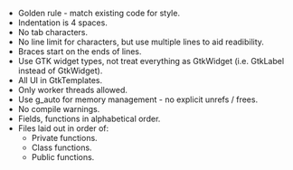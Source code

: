 - Golden rule - match existing code for style.
- Indentation is 4 spaces.
- No tab characters.
- No line limit for characters, but use multiple lines to aid readibility.
- Braces start on the ends of lines.
- Use GTK widget types, not treat everything as GtkWidget (i.e. GtkLabel instead of GtkWidget).
- All UI in GtkTemplates.
- Only worker threads allowed.
- Use g_auto for memory management - no explicit unrefs / frees.
- No compile warnings.
- Fields, functions in alphabetical order.
- Files laid out in order of:
  - Private functions.
  - Class functions.
  - Public functions.
